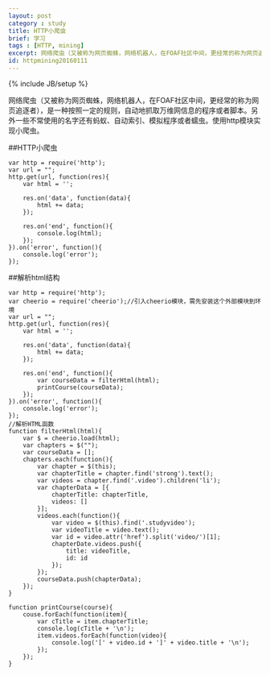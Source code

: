 ```yaml
---
layout: post
category : study
title: HTTP小爬虫
brief: 学习
tags : [HTTP, mining]
excerpt: 网络爬虫（又被称为网页蜘蛛，网络机器人，在FOAF社区中间，更经常的称为网页追逐者），是一种按照一定的规则，自动地抓取万维网信息的程序或者脚本。另外一些不常使用的名字还有蚂蚁、自动索引、模拟程序或者蠕虫。使用http模块实现小爬虫。
id: httpmining20160111
---
```

{% include JB/setup %}

网络爬虫（又被称为网页蜘蛛，网络机器人，在FOAF社区中间，更经常的称为网页追逐者），是一种按照一定的规则，自动地抓取万维网信息的程序或者脚本。另外一些不常使用的名字还有蚂蚁、自动索引、模拟程序或者蠕虫。使用http模块实现小爬虫。

##HTTP小爬虫

	var http = require('http');
	var url = "";
	http.get(url, function(res){
		var html = '';
		
		res.on('data', function(data){
			html += data;
		});
		
		res.on('end', function(){
			console.log(html);
		});
	}).on('error', function(){
		console.log('error');
	});

##解析html结构

	var http = require('http');
	var cheerio = require('cheerio');//引入cheerio模块，需先安装这个外部模块到环境
	var url = "";
	http.get(url, function(res){
		var html = '';
		
		res.on('data', function(data){
			html += data;
		});
		
		res.on('end', function(){
			var courseData = filterHtml(html);
			printCourse(courseData);
		});
	}).on('error', function(){
		console.log('error');
	});
	//解析HTML函数
	function filterHtml(html){
		var $ = cheerio.load(html);
		var chapters = $("");
		var courseData = [];
		chapters.each(function(){
			var chapter = $(this);
			var chapterTitle = chapter.find('strong').text();
			var videos = chapter.find('.video').children('li');
			var chapterData = [{
				chapterTitle: chapterTitle,
				videos: []
			}];
			videos.each(function(){
				var video = $(this).find('.studyvideo');
				var videoTitle = video.text();
				var id = video.attr('href').split('video/')[1];
				chapterDate.videos.push({
					title: videoTitle,
					id: id
				});
			});
			courseData.push(chapterData);
		});
	}

	function printCourse(course){
		couse.forEach(function(item){
			var cTitle = item.chapterTitle;
			console.log(cTitle + '\n');
			item.videos.forEach(function(video){
				console.log('[' + video.id + ']' + video.title + '\n');
			});
		});
	}
